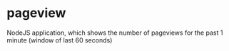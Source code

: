 # pageview

NodeJS application, which shows the number of pageviews for the past 1 minute (window of last 60 seconds)